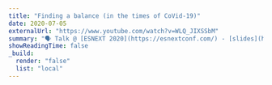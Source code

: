 ```yaml
---
title: "Finding a balance (in the times of CoVid-19)"
date: 2020-07-05
externalUrl: "https://www.youtube.com/watch?v=WLQ_JIXSSbM"
summary: "🗣 Talk @ [ESNEXT 2020](https://esnextconf.com/) - [slides](https://speakerdeck.com/kelset/finding-a-balance-in-the-times-of-covid-19)"
showReadingTime: false
_build:
  render: "false"
  list: "local"
---
```

